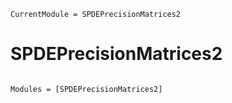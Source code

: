 ```@meta
CurrentModule = SPDEPrecisionMatrices2
```

# SPDEPrecisionMatrices2

```@index
```

```@autodocs
Modules = [SPDEPrecisionMatrices2]
```
